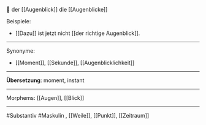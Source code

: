 🔵 der [[Augenblick]]
die [[Augenblicke]]

Beispiele:

- [[Dazu]] ist jetzt nicht [[der richtige Augenblick]].

---

Synonyme:

- [[Moment]], [[Sekunde]], [[Augenblicklichkeit]]

---

**Übersetzung**: moment, instant

---

Morphems:
[[Augen]], [[Blick]]

---

#Substantiv #Maskulin , [[Weile]], [[Punkt]], [[Zeitraum]]

